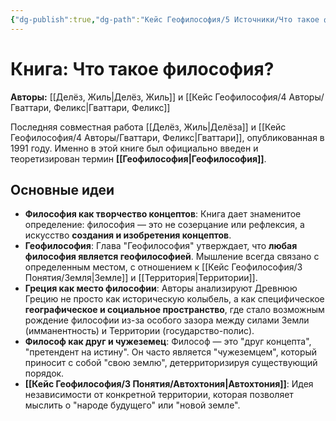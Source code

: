 ```yaml
---
{"dg-publish":true,"dg-path":"Кейс Геофилософия/5 Источники/Что такое философия? (Делёз и Гваттари)","permalink":"/kejs-geofilosofiya/5-istochniki/chto-takoe-filosofiya-delyoz-i-gvattari/","dgShowLocalGraph":true}
---
```



# Книга: Что такое философия?

**Авторы:** [[Делёз, Жиль\|Делёз, Жиль]] и [[Кейс Геофилософия/4 Авторы/Гваттари, Феликс\|Гваттари, Феликс]]

Последняя совместная работа [[Делёз, Жиль\|Делёза]] и [[Кейс Геофилософия/4 Авторы/Гваттари, Феликс\|Гваттари]], опубликованная в 1991 году. Именно в этой книге был официально введен и теоретизирован термин **[[Геофилософия\|Геофилософия]]**.

## Основные идеи
- **Философия как творчество концептов**: Книга дает знаменитое определение: философия — это не созерцание или рефлексия, а искусство **создания и изобретения концептов**.
- **Геофилософия**: Глава "Геофилософия" утверждает, что **любая философия является геофилософией**. Мышление всегда связано с определенным местом, с отношением к [[Кейс Геофилософия/3 Понятия/Земля\|Земле]] и [[Территория\|Территории]].
- **Греция как место философии**: Авторы анализируют Древнюю Грецию не просто как историческую колыбель, а как специфическое **географическое и социальное пространство**, где стало возможным рождение философии из-за особого зазора между силами Земли (имманентность) и Территории (государство-полис).
- **Философ как друг и чужеземец**: Философ — это "друг концепта", "претендент на истину". Он часто является "чужеземцем", который приносит с собой "свою землю", детерриторизируя существующий порядок.
- **[[Кейс Геофилософия/3 Понятия/Автохтония\|Автохтония]]**: Идея независимости от конкретной территории, которая позволяет мыслить о "народе будущего" или "новой земле".